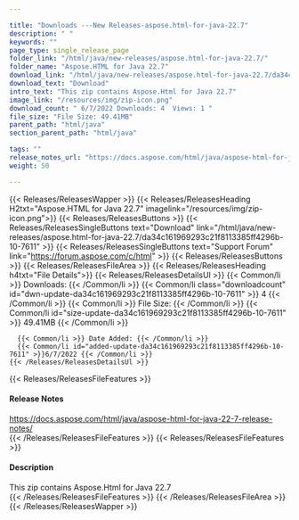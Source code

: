 ```yaml
---

title: "Downloads ---New Releases-aspose.html-for-java-22.7"
description: " "
keywords: ""
page_type: single_release_page
folder_link: "/html/java/new-releases/aspose.html-for-java-22.7/"
folder_name: "Aspose.HTML for Java 22.7"
download_link: "/html/java/new-releases/aspose.html-for-java-22.7/da34c161969293c21f8113385ff4296b-10-7611"
download_text: "Download"
intro_text: "This zip contains Aspose.Html for Java 22.7"
image_link: "/resources/img/zip-icon.png"
download_count: " 6/7/2022 Downloads: 4  Views: 1 "
file_size: "File Size: 49.41MB"
parent_path: "html/java"
section_parent_path: "html/java"

tags: ""
release_notes_url: "https://docs.aspose.com/html/java/aspose-html-for-java-22-7-release-notes/"
weight: 50

---
```


{{< Releases/ReleasesWapper >}}
  {{< Releases/ReleasesHeading H2txt="Aspose.HTML for Java 22.7" imagelink="/resources/img/zip-icon.png">}}
  {{< Releases/ReleasesButtons >}}
    {{< Releases/ReleasesSingleButtons text="Download" link="/html/java/new-releases/aspose.html-for-java-22.7/da34c161969293c21f8113385ff4296b-10-7611" >}}
    {{< Releases/ReleasesSingleButtons text="Support Forum" link="https://forum.aspose.com/c/html" >}}
  {{< Releases/ReleasesButtons >}}
  {{< Releases/ReleasesFileArea >}}
    {{< Releases/ReleasesHeading h4txt="File Details">}}
    {{< Releases/ReleasesDetailsUl >}}
      {{< Common/li >}} Downloads: {{< /Common/li >}}
      {{< Common/li class="downloadcount" id="dwn-update-da34c161969293c21f8113385ff4296b-10-7611" >}} 4 {{< /Common/li >}}
      {{< Common/li >}} File Size: {{< /Common/li >}}
      {{< Common/li id="size-update-da34c161969293c21f8113385ff4296b-10-7611" >}} 49.41MB {{< /Common/li >}}

      {{< Common/li >}} Date Added: {{< /Common/li >}}
      {{< Common/li id="added-update-da34c161969293c21f8113385ff4296b-10-7611" >}}6/7/2022 {{< /Common/li >}}
    {{< /Releases/ReleasesDetailsUl >}}

  {{< Releases/ReleasesFileFeatures >}}
      <h4>Release Notes</h4><div><a href='https://docs.aspose.com/html/java/aspose-html-for-java-22-7-release-notes/'>https://docs.aspose.com/html/java/aspose-html-for-java-22-7-release-notes/</a></div>
  {{< /Releases/ReleasesFileFeatures >}}
  {{< Releases/ReleasesFileFeatures >}}
      <h4>Description</h4><div class="HTMLDescription">This zip contains Aspose.Html for Java 22.7</div>
  {{< /Releases/ReleasesFileFeatures >}}
 {{< /Releases/ReleasesFileArea >}}
{{< /Releases/ReleasesWapper >}}


